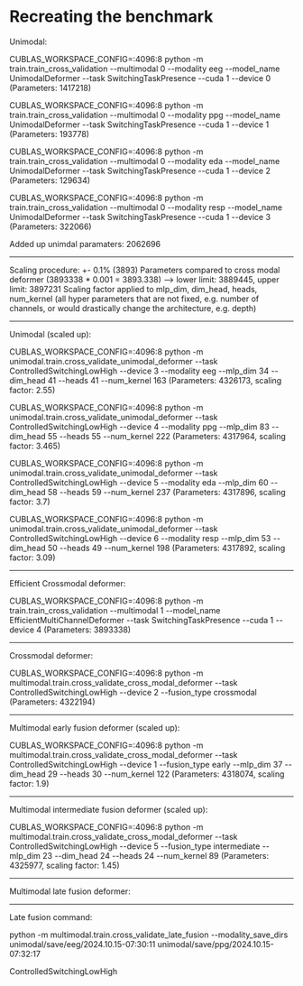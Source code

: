 # Recreating the benchmark

Unimodal:

CUBLAS_WORKSPACE_CONFIG=:4096:8 python -m train.train_cross_validation --multimodal 0 --modality eeg  --model_name UnimodalDeformer --task SwitchingTaskPresence --cuda 1 --device 0
(Parameters: 1417218)

CUBLAS_WORKSPACE_CONFIG=:4096:8 python -m train.train_cross_validation --multimodal 0 --modality ppg  --model_name UnimodalDeformer --task SwitchingTaskPresence --cuda 1 --device 1
(Parameters: 193778)

CUBLAS_WORKSPACE_CONFIG=:4096:8 python -m train.train_cross_validation --multimodal 0 --modality eda  --model_name UnimodalDeformer --task SwitchingTaskPresence --cuda 1 --device 2
(Parameters: 129634)

CUBLAS_WORKSPACE_CONFIG=:4096:8 python -m train.train_cross_validation --multimodal 0 --modality resp  --model_name UnimodalDeformer --task SwitchingTaskPresence --cuda 1 --device 3
(Parameters: 322066)

Added up unimdal paramaters: 2062696 

-----------

Scaling procedure: 
+- 0.1% (3893) Parameters compared to cross modal deformer (3893338 * 0.001 = 3893.338)
--> lower limit: 3889445, upper limit: 3897231
Scaling factor applied to mlp_dim, dim_head, heads, num_kernel (all hyper parameters that are not fixed, e.g. number of channels, or would drastically change the architecture, e.g. depth)

-----------

Unimodal (scaled up): 

CUBLAS_WORKSPACE_CONFIG=:4096:8 python -m unimodal.train.cross_validate_unimodal_deformer --task ControlledSwitchingLowHigh --device 3 --modality eeg --mlp_dim 34 --dim_head 41 --heads 41 --num_kernel 163
(Parameters: 4326173, scaling factor: 2.55)

CUBLAS_WORKSPACE_CONFIG=:4096:8 python -m unimodal.train.cross_validate_unimodal_deformer --task ControlledSwitchingLowHigh --device 4 --modality ppg --mlp_dim 83 --dim_head 55 --heads 55 --num_kernel 222
(Parameters: 4317964, scaling factor: 3.465)

CUBLAS_WORKSPACE_CONFIG=:4096:8 python -m unimodal.train.cross_validate_unimodal_deformer --task ControlledSwitchingLowHigh --device 5 --modality eda --mlp_dim 60 --dim_head 58 --heads 59 --num_kernel 237
(Parameters: 4317896, scaling factor: 3.7)

CUBLAS_WORKSPACE_CONFIG=:4096:8 python -m unimodal.train.cross_validate_unimodal_deformer --task ControlledSwitchingLowHigh --device 6 --modality resp --mlp_dim 53 --dim_head 50 --heads 49 --num_kernel 198
(Parameters: 4317892, scaling factor: 3.09)

-----------

Efficient Crossmodal deformer:

CUBLAS_WORKSPACE_CONFIG=:4096:8 python -m train.train_cross_validation --multimodal 1  --model_name EfficientMultiChannelDeformer --task SwitchingTaskPresence --cuda 1 --device 4
(Parameters: 3893338)

-----------

Crossmodal deformer:

CUBLAS_WORKSPACE_CONFIG=:4096:8 python -m multimodal.train.cross_validate_cross_modal_deformer --task ControlledSwitchingLowHigh --device 2 --fusion_type crossmodal
(Parameters: 4322194)

-----------

Multimodal early fusion deformer (scaled up):

CUBLAS_WORKSPACE_CONFIG=:4096:8 python -m multimodal.train.cross_validate_cross_modal_deformer --task ControlledSwitchingLowHigh --device 1 --fusion_type early --mlp_dim 37 --dim_head 29 --heads 30 --num_kernel 122
(Parameters: 4318074, scaling factor: 1.9)

-----------

Multimodal intermediate fusion deformer (scaled up):

CUBLAS_WORKSPACE_CONFIG=:4096:8 python -m multimodal.train.cross_validate_cross_modal_deformer --task ControlledSwitchingLowHigh --device 5 --fusion_type intermediate --mlp_dim 23 --dim_head 24 --heads 24 --num_kernel 89
(Parameters: 4325977, scaling factor: 1.45)

-----------

Multimodal late fusion deformer: 



-----------

Late fusion command:

python -m multimodal.train.cross_validate_late_fusion --modality_save_dirs unimodal/save/eeg/2024.10.15-07:30:11 unimodal/save/ppg/2024.10.15-07:32:17

ControlledSwitchingLowHigh




